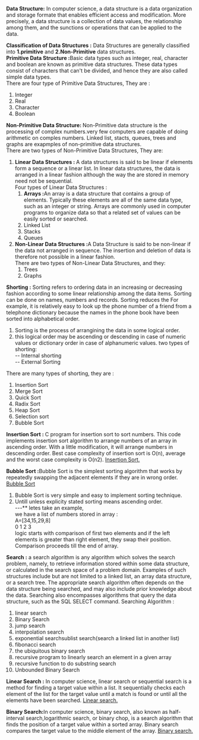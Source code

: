 <b>Data Structure:</b> In computer science, a data structure is a data organization and storage formate that enables efficient access and modification. More precisely, a data structure is a collection of data values, the relationship among them, and the sunctions or operations that can be applied to the data.<br>

<b>Classification of Data Structures :</b> Data Structures are generally classified into <b>1.primitive</b> and <b>2.Non-Primitive</b> data structures.<br>
<b>Primitive Data Structure :</b>Basic data types such as integer, real, character and boolean are known as primitive data structures. These data types consist of characters that can't be divided, and hence they are also called simple data types.<br>
There are four type of Primitive Data Structures, They are :
1. Integer
2. Real
3. Character
4. Boolean<br>

<b>Non-Primitive Data Structure: </b>  Non-Primitive data structure is the processing of complex numbers.very few computers are capable of doing arithmetic on comples numbers. Linked list, stacts, queues, trees and graphs are exapmples of non-primitive data structures.<br>
There are two types of Non-Primitive Data Structures, They are:
1. <b>Linear Data Structures : </b> A data structures is said to be linear if elements form a sequence or a linear list. In linear data structures, the data is arranged in a linear fashion although the way the are stored in memory need not be sequential.<br>
   Four types of Linear Data Structures :
     1. <b>Arrays :</b>An array is a data structure that contains a group of elements. Typically these elements are all of the same data type, such as an integer or string. Arrays are commonly used in computer programs to organize data so that a related set of values can be easily sorted or searched.
     2. Linked List
     3. Stacks
     4. Queues
2. <b>Non-Linear Data Structures :</b>A Data Structure is said to be non-linear if the data not arranged in sequence. The insertion and deletion of data is therefore not possible in a linear fashion.<br>
     There are two types of Non-Linear Data Structures, and they:
      1. Trees
      2. Graphs


<b>Shorting :</b> Sorting refers to ordering data in an increasing or decreasing fashion according to some linear relationship among the data items. Sorting can be done on names, numbers and records. Sorting reduces the For example, it is relatively easy to look up the phone number of a friend from a telephone dictionary because the names in the phone book have been sorted into alphabetical order.
 1. Sorting is the process of arrangining the data in some logical order.
 2. this logical order may be ascending or descending in case of numeric values or dictionary order in case of alphanumeric values.
    two types of shorting:<br>
     -- Internal shorting<br>
     -- External Sorting<br>
     
There are many types of shorting, they are : 
1. Insertion Sort
2. Merge Sort
3. Quick Sort
4. Radix Sort
5. Heap Sort
6. Selection sort
7. Bubble Sort</br>

<b>Insertion Sort : </b>C program for insertion sort to sort numbers. This code implements insertion sort algorithm to arrange numbers of an array in ascending order. With a little modification, it will arrange numbers in descending order. Best case complexity of insertion sort is O(n), average and the worst case complexity is O(n2). <a href="https://www.geeksforgeeks.org/insertion-sort/">Insertion Sort.</a><br>

<b>Bubble Sort :</b>Bubble Sort is the simplest sorting algorithm that works by repeatedly swapping the adjacent elements if they are in wrong order. <a href="https://www.geeksforgeeks.org/bubble-sort/"> Bubble Sort</a><br>
1. Bubble Sort is very simple and easy to implement sorting technique.
2. Untill unless explicity stated sorting means ascending order.<br>
---** letes take an example,<br>
      we have a list of numbers stored in array :<br>
      A=[34,15,29,8]<br>
            0  1  2  3<br>
      logic starts with comparison of first two elements and if the left elements is greater than right element, they swap their position. Comparison proceeds till the end of array.
      


<b>Search :</b> a search algorithm is any algorithm which solves the search problem, namely, to retrieve information stored within some data structure, or calculated in the search space of a problem domain. Examples of such structures include but are not limited to a linked list, an array data structure, or a search tree. The appropriate search algorithm often depends on the data structure being searched, and may also include prior knowledge about the data. Searching also encompasses algorithms that query the data structure, such as the SQL SELECT command.
Searching Algorithm :
1. linear search
2. Binary Search
3. jump search
4. interpolation search
5. exponential searchsublist search(search a linked list in another list)
6. fibonacci search
7. the ubiquitous binary search
8. recursive program to linearly search an element in a given array
9. recursive function to do substring search
10. Unbounded Binary Search<br>

<b>Linear Search :</b> In computer science, linear search or sequential search is a method for finding a target value within a list. It sequentially checks each element of the list for the target value until a match is found or until all the elements have been searched.
<a href="https://www.geeksforgeeks.org/linear-search/" target="_blank">Linear search.</a><br>

<b>Binary Search:</b>In computer science, binary search, also known as half-interval search,logarithmic search, or binary chop, is a search algorithm that finds the position of a target value within a sorted array. Binary search compares the target value to the middle element of the array.
<a href="https://www.geeksforgeeks.org/binary-search/" target="_blank">Binary search.</a>

